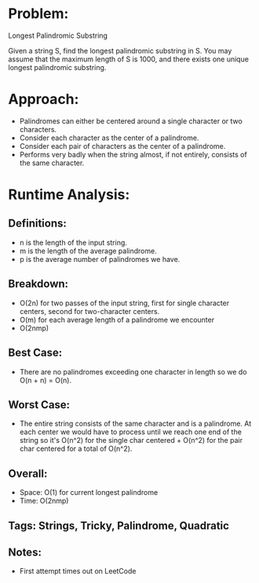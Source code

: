 # Problem:
  Longest Palindromic Substring
  
  Given a string S, find the longest palindromic substring in S.
  You may assume that the maximum length of S is 1000, and there exists one
  unique longest palindromic substring.
  
# Approach:
  - Palindromes can either be centered around a single character or two characters.
  - Consider each character as the center of a palindrome.
  - Consider each pair of characters as the center of a palindrome.
  - Performs very badly when the string almost, if not entirely, consists of the same
    character.

# Runtime Analysis:
## Definitions:
  - n is the length of the input string.
  - m is the length of the average palindrome.
  - p is the average number of palindromes we have.
    
## Breakdown:
  - O(2n) for two passes of the input string, first for single character centers, second for two-character centers.
  - O(m) for each average length of a palindrome we encounter
  - O(2nmp)
    
## Best Case:
  - There are no palindromes exceeding one character in length so we do O(n + n) = O(n).
      
## Worst Case:
  - The entire string consists of the same character and is a palindrome.  At each center we would have to process until we reach one end of the string so it's O(n^2) for the single char centered + O(n^2) for the pair char centered for a total of O(n^2).
    
## Overall:
  - Space: O(1) for current longest palindrome
  - Time: O(2nmp)

## Tags: Strings, Tricky, Palindrome, Quadratic

## Notes:
  - First attempt times out on LeetCode